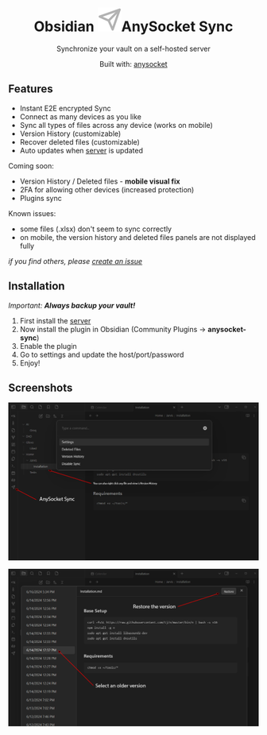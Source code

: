 <h1 align="center">Obsidian <img src="https://github.com/lynxaegon/obsidian-anysocket-sync/raw/main/icon.svg">AnySocket Sync</h1>
<p align="center">Synchronize your vault on a self-hosted server</p>
<p align="center">Built with: <a href="https://github.com/lynxaegon/anysocket">anysocket</a></p>

<a name="features"></a>
## Features
* Instant E2E encrypted Sync
* Connect as many devices as you like
* Sync all types of files across any device (works on mobile)
* Version History (customizable)
* Recover deleted files (customizable)
* Auto updates when <a href="https://github.com/lynxaegon/obsidian-anysocket-sync-server">server</a> is updated

Coming soon:
* Version History / Deleted files - **mobile visual fix**
* 2FA for allowing other devices (increased protection)
* Plugins sync

Known issues:
- some files (.xlsx) don't seem to sync correctly
- on mobile, the version history and deleted files panels are not displayed fully

_if you find others, please <a href="https://github.com/lynxaegon/obsidian-anysocket-sync/issues/new"> create an issue</a>_

## Installation
_Important: **Always backup your vault!**_
1. First install the <a href="https://github.com/lynxaegon/obsidian-anysocket-sync-server">server</a>
2. Now install the plugin in Obsidian (Community Plugins -> **anysocket-sync**)
3. Enable the plugin
4. Go to settings and update the host/port/password
5. Enjoy!
   
## Screenshots
![Commands](https://github.com/lynxaegon/obsidian-anysocket-sync/raw/main/screenshots/info_1.png)

![Version History](https://github.com/lynxaegon/obsidian-anysocket-sync/raw/main/screenshots/info_2.png)
